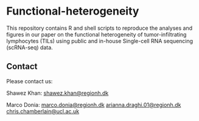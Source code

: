 # Functional-heterogeneity
This repository contains R and shell scripts to reproduce the analyses and figures in our paper on the functional heterogeneity of tumor-infiltrating lymphocytes (TILs) using public and in-house Single-cell RNA sequencing (scRNA-seq) data.

## Contact
Please contact us:

Shawez Khan: shawez.khan@regionh.dk

Marco Donia: marco.donia@regionh.dk
arianna.draghi.01@regionh.dk
chris.chamberlain@ucl.ac.uk

